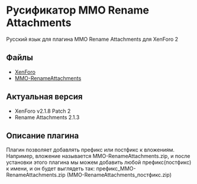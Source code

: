 # Русификатор MMO Rename Attachments
Русский язык для плагина MMO Rename Attachments для XenForo 2

## Файлы
* [XenForo](https://xenforo.com/)
* [MMO-RenameAttachments](https://mmo-zone.info/dbtech-ecommerce/mmo-rename-attachments.8/)

## Актуальная версия
  * XenForo v2.1.8 Patch 2
  * Rename Attachments 2.1.3

## Описание плагина
Плагин позволяет добавлять префикс или постфикс к вложениям. Например, вложение называется MMO-RenameAttachments.zip, и после установки этого плагина мы можем добавить любой префикс(постфикс) к имени, и он будет выглядеть так: префикс_MMO-RenameAttachments.zip (MMO-RenameAttachments_постфикс.zip)